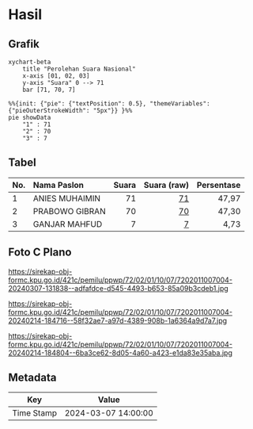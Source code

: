 # Hasil

## Grafik

```mermaid
xychart-beta
    title "Perolehan Suara Nasional"
    x-axis [01, 02, 03]
    y-axis "Suara" 0 --> 71
    bar [71, 70, 7]
```

```mermaid
%%{init: {"pie": {"textPosition": 0.5}, "themeVariables": {"pieOuterStrokeWidth": "5px"}} }%%
pie showData
    "1" : 71
    "2" : 70
    "3" : 7
```

## Tabel

| No. | Nama Paslon    | Suara | Suara (raw) | Persentase |
|:--- |:-------------- | -----:| -----------:| ----------:|
| 1   | ANIES MUHAIMIN | 71    | [71][p-1]   | 47,97      |
| 2   | PRABOWO GIBRAN | 70    | [70][p-2]   | 47,30      |
| 3   | GANJAR MAHFUD  | 7     | [7][p-3]    | 4,73       |


[p-1]: https://github.com/gigit-pemilu/pemilu-2024/blob/main/pilpres/hitung-suara/sub/72-sulawesi-tengah/sub/02-poso/sub/01-poso-kota/sub/1007-gebangrejo/sub/004-tps/sub/paslon-1.txt
[p-2]: https://github.com/gigit-pemilu/pemilu-2024/blob/main/pilpres/hitung-suara/sub/72-sulawesi-tengah/sub/02-poso/sub/01-poso-kota/sub/1007-gebangrejo/sub/004-tps/sub/paslon-2.txt
[p-3]: https://github.com/gigit-pemilu/pemilu-2024/blob/main/pilpres/hitung-suara/sub/72-sulawesi-tengah/sub/02-poso/sub/01-poso-kota/sub/1007-gebangrejo/sub/004-tps/sub/paslon-3.txt

## Foto C Plano

https://sirekap-obj-formc.kpu.go.id/421c/pemilu/ppwp/72/02/01/10/07/7202011007004-20240307-131838--adfafdce-d545-4493-b653-85a09b3cdeb1.jpg

https://sirekap-obj-formc.kpu.go.id/421c/pemilu/ppwp/72/02/01/10/07/7202011007004-20240214-184716--58f32ae7-a97d-4389-908b-1a6364a9d7a7.jpg

https://sirekap-obj-formc.kpu.go.id/421c/pemilu/ppwp/72/02/01/10/07/7202011007004-20240214-184804--6ba3ce62-8d05-4a60-a423-e1da83e35aba.jpg


## Metadata

| Key        | Value               |
| ---------- | ------------------- |
| Time Stamp | 2024-03-07 14:00:00 |



